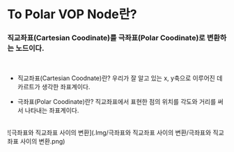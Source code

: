 # To Polar VOP Node란?  
### **직교좌표(Cartesian Coodinate)를 극좌표(Polar Coodinate)로 변환하는 노드이다.**  
<br/>

* 직교좌표(Cartesian Coodnate)란? 우리가 잘 알고 있는 x, y축으로 이루어진 데카르트가 생각한 좌표계이다.

* 극좌표(Polar Coodinate)란? 직교좌표에서 표현한 점의 위치를 각도와 거리를 써서 나타내는 좌표계이다.  

<br/>
![극좌표와 직교좌표 사이의 변환](.Img/극좌표와 직교좌표 사이의 변환/극좌표와 직교좌표 사이의 변환.png)
